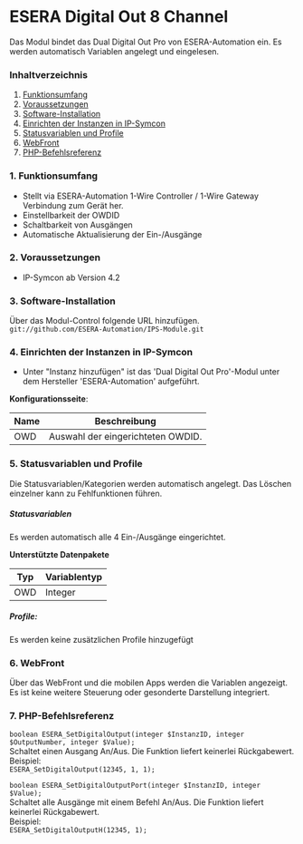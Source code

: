 # ESERA Digital Out 8 Channel
Das Modul bindet das Dual Digital Out Pro von ESERA-Automation ein. Es werden automatisch Variablen angelegt und eingelesen.

### Inhaltverzeichnis

1. [Funktionsumfang](#1-funktionsumfang)
2. [Voraussetzungen](#2-voraussetzungen)
3. [Software-Installation](#3-software-installation)
4. [Einrichten der Instanzen in IP-Symcon](#4-einrichten-der-instanzen-in-ip-symcon)
5. [Statusvariablen und Profile](#5-statusvariablen-und-profile)
6. [WebFront](#6-webfront)
7. [PHP-Befehlsreferenz](#7-php-befehlsreferenz)

### 1. Funktionsumfang

* Stellt via ESERA-Automation 1-Wire Controller / 1-Wire Gateway Verbindung zum Gerät her.
* Einstellbarkeit der OWDID
* Schaltbarkeit von Ausgängen
* Automatische Aktualisierung der Ein-/Ausgänge

### 2. Voraussetzungen

- IP-Symcon ab Version 4.2

### 3. Software-Installation

Über das Modul-Control folgende URL hinzufügen.  
`git://github.com/ESERA-Automation/IPS-Module.git`  

### 4. Einrichten der Instanzen in IP-Symcon

- Unter "Instanz hinzufügen" ist das 'Dual Digital Out Pro'-Modul unter dem Hersteller 'ESERA-Automation' aufgeführt.  

__Konfigurationsseite__:

Name | Beschreibung
---- | ---------------------------------
OWD  | Auswahl der eingerichteten OWDID.

### 5. Statusvariablen und Profile

Die Statusvariablen/Kategorien werden automatisch angelegt. Das Löschen einzelner kann zu Fehlfunktionen führen.

##### Statusvariablen

Es werden automatisch alle 4 Ein-/Ausgänge eingerichtet.

__Unterstützte Datenpakete__

Typ       | Variablentyp
--------- | -------------
OWD       | Integer

##### Profile:

Es werden keine zusätzlichen Profile hinzugefügt

### 6. WebFront

Über das WebFront und die mobilen Apps werden die Variablen angezeigt. Es ist keine weitere Steuerung oder gesonderte Darstellung integriert.

### 7. PHP-Befehlsreferenz
`boolean ESERA_SetDigitalOutput(integer $InstanzID, integer $OutputNumber, integer $Value);`  
Schaltet einen Ausgang An/Aus.
Die Funktion liefert keinerlei Rückgabewert.  
Beispiel:  
`ESERA_SetDigitalOutput(12345, 1, 1);`

`boolean ESERA_SetDigitalOutputPort(integer $InstanzID, integer $Value);`  
Schaltet alle Ausgänge mit einem Befehl An/Aus.
Die Funktion liefert keinerlei Rückgabewert.  
Beispiel:  
`ESERA_SetDigitalOutputH(12345, 1);`  